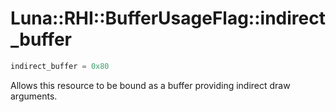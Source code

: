 # Luna::RHI::BufferUsageFlag::indirect_buffer

```c++
indirect_buffer = 0x80
```

Allows this resource to be bound as a buffer providing indirect draw arguments. 

